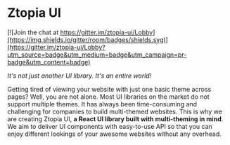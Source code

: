 # Ztopia UI

[![Join the chat at https://gitter.im/ztopia-ui/Lobby](https://img.shields.io/gitter/room/badges/shields.svg)](https://gitter.im/ztopia-ui/Lobby?utm_source=badge&utm_medium=badge&utm_campaign=pr-badge&utm_content=badge)

_It's not just another UI library. It's an entire world!_

Getting tired of viewing your website with just one basic theme across pages? Well, you are not alone. Most UI libraries on the market do not support multiple themes. It has always been time-consuming and challenging for companies to build multi-themed websites. This is why we are creating Ztopia UI, **a React UI library built with multi-theming in mind**. We aim to deliver UI components with easy-to-use API so that you can enjoy different lookings of your awesome websites without any overhead.
